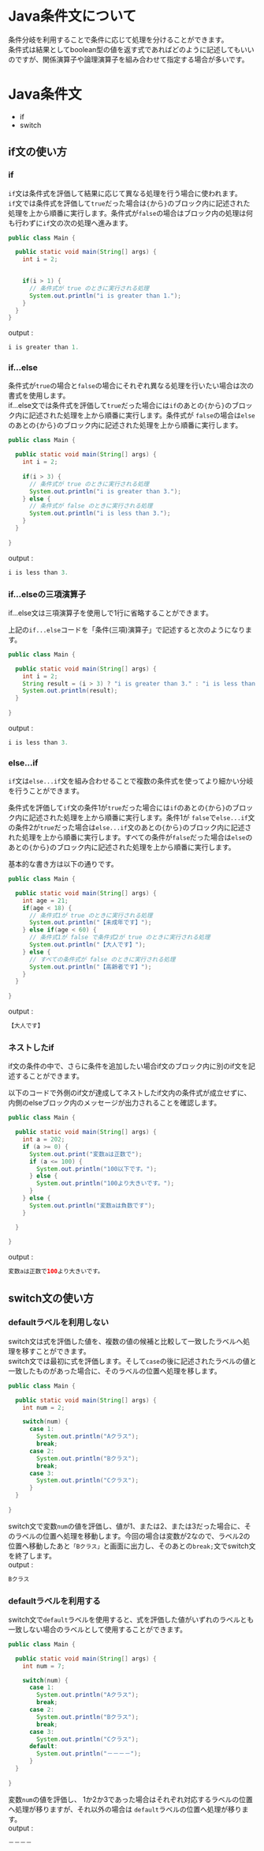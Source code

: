 # Java条件文について
条件分岐を利用することで条件に応じて処理を分けることができます。   
条件式は結果としてboolean型の値を返す式であればどのように記述してもいいのですが、関係演算子や論理演算子を組み合わせて指定する場合が多いです。

# Java条件文
- if
- switch

## if文の使い方

### if

`if`文は条件式を評価して結果に応じて異なる処理を行う場合に使われます。   
`if`文では条件式を評価して`true`だった場合は`{`から`}`のブロック内に記述された処理を上から順番に実行します。条件式が`false`の場合はブロック内の処理は何も行わずに`if`文の次の処理へ進みます。
```java
public class Main {

  public static void main(String[] args) {
    int i = 2;
    

    if(i > 1) {
      // 条件式が true のときに実行される処理
      System.out.println("i is greater than 1.");
    }
  }
}

```
output :
```java
i is greater than 1.
```

### if...else

条件式が`true`の場合と`false`の場合にそれぞれ異なる処理を行いたい場合は次の書式を使用します。   
if...else文では条件式を評価して`true`だった場合には`if`のあとの`{`から`}`のブロック内に記述された処理を上から順番に実行します。条件式が `false`の場合は`else`のあとの`{`から`}`のブロック内に記述された処理を上から順番に実行します。
```java
public class Main {

  public static void main(String[] args) {
    int i = 2;
    
    if(i > 3) {
      // 条件式が true のときに実行される処理
      System.out.println("i is greater than 3.");
    } else {
      // 条件式が false のときに実行される処理
      System.out.println("i is less than 3.");
    }
  }
  
}

```
output :
```java
i is less than 3.
```

### if...elseの三項演算子

if...else文は三項演算子を使用しで1行に省略することができます。

上記の`if...else`コードを「条件(三項)演算子」で記述すると次のようになります。

```java
public class Main {

  public static void main(String[] args) {
    int i = 2;
    String result = (i > 3) ? "i is greater than 3." : "i is less than 3.";
    System.out.println(result);
  }
  
}
```

output :
```java
i is less than 3.
```

### else...if

`if`文は`else...if`文を組み合わせることで複数の条件式を使ってより細かい分岐を行うことができます。

条件式を評価して`if`文の条件1が`true`だった場合には`if`のあとの`{`から`}`のブロック内に記述された処理を上から順番に実行します。条件1が `false`で`else...if`文の条件2が`true`だった場合は`else...if`文のあとの`{`から`}`のブロック内に記述された処理を上から順番に実行します。すべての条件が`false`だった場合は`else`のあとの`{`から`}`のブロック内に記述された処理を上から順番に実行します。

基本的な書き方は以下の通りです。

```java
public class Main {

  public static void main(String[] args) {
    int age = 21;
    if(age < 18) {
      // 条件式1が true のときに実行される処理
      System.out.println("【未成年です】");
    } else if(age < 60) {
      // 条件式1が false で条件式2が true のときに実行される処理
      System.out.println("【大人です】");
    } else {
      // すべての条件式が false のときに実行される処理
      System.out.println("【高齢者です】");
    }
  }
  
}

```
output :
```java
【大人です】
```

### ネストしたif

if文の条件の中で、さらに条件を追加したい場合if文のブロック内に別のif文を記述することができます。

以下のコードで外側のif文が達成してネストしたif文内の条件式が成立せずに、内側のelseブロック内のメッセージが出力されることを確認します。

```java
public class Main {

  public static void main(String[] args) {
    int a = 202;
    if (a >= 0) {
      System.out.print("変数aは正数で");
      if (a <= 100) {
        System.out.println("100以下です。");
      } else {
        System.out.println("100より大きいです。");
      }
    } else {
      System.out.println("変数aは負数です");
    }

  }
  
}
```

output :

```java
変数aは正数で100より大きいです。
```

## switch文の使い方

### defaultラベルを利用しない

switch文は式を評価した値を、複数の値の候補と比較して一致したラベルへ処理を移すことができます。   
switch文では最初に式を評価します。そして`case`の後に記述されたラベルの値と一致したものがあった場合に、そのラベルの位置へ処理を移します。
```java
public class Main {

  public static void main(String[] args) {
    int num = 2;

    switch(num) {
      case 1:
        System.out.println("Aクラス");
        break;
      case 2:
        System.out.println("Bクラス");
        break;
      case 3:
        System.out.println("Cクラス");
      }
  }
  
}

```
switch文で変数`num`の値を評価し、値が1、または2、または3だった場合に、そのラベルの位置へ処理を移動します。今回の場合は変数が2なので、ラベル2の位置へ移動したあと`「Bクラス」`と画面に出力し、そのあとの`break;`文でswitch文を終了します。   
output :
```java
Bクラス
```

### defaultラベルを利用する

switch文で`default`ラベルを使用すると、式を評価した値がいずれのラベルとも一致しない場合のラベルとして使用することができます。
```java
public class Main {

  public static void main(String[] args) {
    int num = 7;

    switch(num) {
      case 1:
        System.out.println("Aクラス");
        break;
      case 2:
        System.out.println("Bクラス");
        break;
      case 3:
        System.out.println("Cクラス");
      default:
        System.out.println("－－－－");
      }
  }
  
}

```
変数`num`の値を評価し、 1か2か3であった場合はそれぞれ対応するラベルの位置へ処理が移りますが、それ以外の場合は `default`ラベルの位置へ処理が移ります。   
output :
```java
－－－－
```
